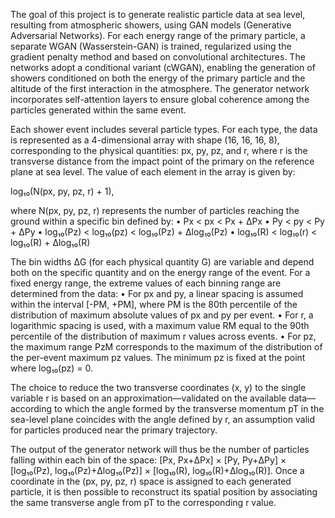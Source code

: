 The goal of this project is to generate realistic particle data at sea level, resulting from atmospheric showers, using GAN models (Generative Adversarial Networks). For each energy range of the primary particle, a separate WGAN (Wasserstein-GAN) is trained, regularized using the gradient penalty method and based on convolutional architectures. The networks adopt a conditional variant (cWGAN), enabling the generation of showers conditioned on both the energy of the primary particle and the altitude of the first interaction in the atmosphere. The generator network incorporates self-attention layers to ensure global coherence among the particles generated within the same event.

Each shower event includes several particle types. For each type, the data is represented as a 4-dimensional array with shape (16, 16, 16, 8), corresponding to the physical quantities: px, py, pz, and r, where r is the transverse distance from the impact point of the primary on the reference plane at sea level. The value of each element in the array is given by:

log₁₀(N(px, py, pz, r) + 1),

where N(px, py, pz, r) represents the number of particles reaching the ground within a specific bin defined by:
    • Px < px < Px + ΔPx
    • Py < py < Py + ΔPy
    • log₁₀(Pz) < log₁₀(pz) < log₁₀(Pz) + Δlog₁₀(Pz)
    • log₁₀(R) < log₁₀(r) < log₁₀(R) + Δlog₁₀(R)

The bin widths ΔG (for each physical quantity G) are variable and depend both on the specific quantity and on the energy range of the event. For a fixed energy range, the extreme values of each binning range are determined from the data:
    • For px and py, a linear spacing is assumed within the interval [-PM, +PM], where PM is the 80th percentile of the distribution of maximum absolute values of px and py per event.
    • For r, a logarithmic spacing is used, with a maximum value RM equal to the 90th percentile of the distribution of maximum r values across events.
    • For pz, the maximum range PzM corresponds to the maximum of the distribution of the per-event maximum pz values. The minimum pz is fixed at the point where log₁₀(pz) = 0.
    
The choice to reduce the two transverse coordinates (x, y) to the single variable r is based on an approximation—validated on the available data—according to which the angle formed by the transverse momentum pT in the sea-level plane coincides with the angle defined by r, an assumption valid for particles produced near the primary trajectory.

The output of the generator network will thus be the number of particles falling within each bin of the space:
[Px, Px+ΔPx] × [Py, Py+ΔPy] × [log₁₀(Pz), log₁₀(Pz)+Δlog₁₀(Pz)] × [log₁₀(R), log₁₀(R)+Δlog₁₀(R)].
Once a coordinate in the (px, py, pz, r) space is assigned to each generated particle, it is then possible to reconstruct its spatial position by associating the same transverse angle from pT to the corresponding r value.
